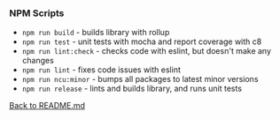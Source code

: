 ### NPM Scripts

- `npm run build` - builds library with rollup
- `npm run test` - unit tests with mocha and report coverage with c8
- `npm run lint:check` - checks code with eslint, but doesn't make any changes
- `npm run lint` - fixes code issues with eslint
- `npm run ncu:minor` - bumps all packages to latest minor versions
- `npm run release` - lints and builds library, and runs unit tests

[Back to README.md](../README.md)
